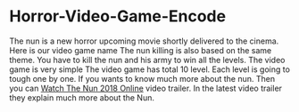 # Horror-Video-Game-Encode
The nun is a new horror upcoming movie shortly delivered to the cinema. Here is our video game name The nun killing is also based on the same theme. You have to kill the nun and his army to win all the levels. The video game is very simple
The video game has total 10 level. Each level is going to tough one by one. If you wants to know much more about the nun. Then you can <a href="http://123movieputlockers.com/the-nun-2018/">Watch The Nun 2018 Online</a> video trailer. 
In the latest video trailer they explain much more about the Nun.
